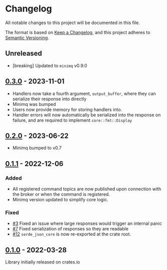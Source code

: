 # Changelog
All notable changes to this project will be documented in this file.

The format is based on [Keep a Changelog](https://keepachangelog.com/en/1.0.0/),
and this project adheres to [Semantic Versioning](https://semver.org/spec/v2.0.0.html).

## Unreleased

* [breaking] Updated to `minimq` v0.9.0


## [0.3.0] - 2023-11-01

* Handlers now take a fourth argument, `output_buffer`, where they can serialize their response into
directly
* Minimq was bumped
* Users now provide memory for storing handlers into.
* Handler errors will now automatically be serialized into the response on failure, and are required
to implement `core::fmt::Display`

## [0.2.0] - 2023-06-22

* Minimq bumped to v0.7

## [0.1.1] - 2022-12-06

### Added
* All registered command topics are now published upon connection with the broker or when the
command is registered.
* Minimq version updated to simplify core logic.

### Fixed
* [#3](https://github.com/quartiq/minireq/issues/3) Fixed an issue where large responses would trigger an internal panic
* [#7](https://github.com/quartiq/minireq/issues/7) Fixed serialization of responses so they are readable
* [#12](https://github.com/quartiq/minireq/issues/12) `serde_json_core` is now re-exported at the
  crate root.

## [0.1.0] - 2022-03-28

Library initially released on crates.io

[0.3.0]: https://github.com/quartiq/minireq/releases/tag/v0.3.0
[0.2.0]: https://github.com/quartiq/minireq/releases/tag/v0.2.0
[0.1.1]: https://github.com/quartiq/minireq/releases/tag/v0.1.1
[0.1.0]: https://github.com/quartiq/minireq/releases/tag/v0.1.0
